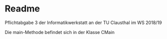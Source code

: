 # Readme

Pflichtabgabe 3 der Informatikwerkstatt an der TU Clausthal im WS 2018/19

Die main-Methode befindet sich in der Klasse CMain